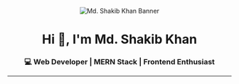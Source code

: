 <!-- Banner Image -->
<p align="center">
  <img src="https://i.ibb.co/9r5pLqW/github-banner.png" alt="Md. Shakib Khan Banner" />
</p>


<h1 align="center">Hi 👋, I'm Md. Shakib Khan</h1>
<h3 align="center">💻 Web Developer | MERN Stack | Frontend Enthusiast</h3>

---

